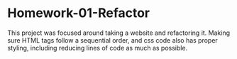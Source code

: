 # Homework-01-Refactor
This project was focused around taking a website and refactoring it. Making sure HTML tags follow a sequential order, and css code
also has proper styling, including reducing lines of code as much as possible.
